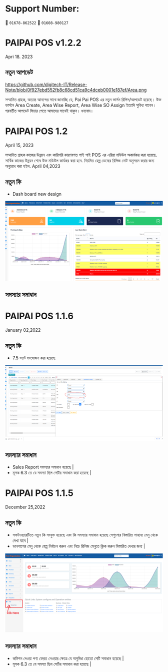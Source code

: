 
# Support Number:  
📱 `01678-862522`
📱 `01608-980127`

# PAIPAI POS v1.2.2

Apri 18. 2023

## নতুন আপডেট
https://github.com/digitech-IT/Release-Note/blob/0f927ebd552fb8c68cd51ca9c4dceb0001e187ef/Area.png

সম্মানিত গ্রাহক,
অত্যন্ত আনন্দের সাথে জানাচ্ছি যে, Pai Pai POS এর নতুন ভার্সন রিলিস/আপডেট হয়েছে।
উক্ত ভার্সনে Area Create, Area Wise Report, Area Wise SO Assign ইত্যাদি সুবিধা পাবেন।
পরবর্তীত আপডেট ফিচার পেতে আমাদের সাথেই থাকুন। ধন্যবাদ। 

 
# PAIPAI POS 1.2

April 15, 2023

সম্মানিত গ্রাহক
কাজের উন্নয়ন এবং কারিগরি কারণবশত পাই পাই POS এর এরিয়া মডিউল অকার্যকর করা হয়েছে. সার্বিক কাজের উন্নয়ন শেষে উক্ত মডিউল কার্যকর করা হবে.
নিয়মিত হেল্প ডেস্কের রিলিজ নোট অনুসরন করার জন্য অনুরোধ করা হইল.
April 04,2023


## নতুন কি

* Dash board new design

![](https://github.com/digitech-IT/Release-Note/blob/PaiPai-Pos/images/Screenshot%202023-04-13%20120816.png)

## সমস্যার সমাধান



# PAIPAI POS 1.1.6

January 02,2022


## নতুন কি

* 7.5 ভ্যাট সংযোজন করা হয়েছে

![](https://raw.githubusercontent.com/digitech-IT/Release-Note/PaiPai-Pos/images/release1_1.1.6.png)

## সমস্যার সমাধান

* Sales Report সমস্যার সমাধান হয়েছে |
* মূসক 6.3 তে যে সমস্যা ছিল সেটির সমাধান করা হয়েছে | 

# PAIPAI POS 1.1.5

December 25,2022


## নতুন কি

* সফটওয়্যারটিতে নতুন কি সংযুক্ত হয়েছে এবং কি সমস্যার সমাধান হয়েছে সেগুলোর বিস্তারিত সাহায্য মেনু থেকে দেখা যাবে | 
* ডানপাশের মেনু থেকে হেল্প নির্বাচন করুন এবং নিচে রিলিজ মেনুতে ক্লিক করুন বিস্তারিত দেখার জন্য |

![](https://raw.githubusercontent.com/digitech-IT/Release-Note/PaiPai-Pos/images/release1_1.1.5.png)

## সমস্যার সমাধান

* কমিশন দেওয়া পণ্য ফেরত নেওয়ার ক্ষেত্রে যে অসুবিধা হোতো সেটি সমাধান হয়েছে |
* মূসক 6.3 তে যে সমস্যা ছিল সেটির সমাধান করা হয়েছে | 
